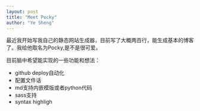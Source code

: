 ```yaml
---
layout: post
title: "Meet Pocky"
author: "Ye Sheng"
---
```


最近我开始写我自己的静态网站生成器，目前写了大概两百行，能生成基本的博客了。我给他取名为Pocky,是不是很可爱。

目前脑中希望能实现的一些功能和想法：

- github deploy自动化
- 配置文件话
- md支持内嵌模版或者python代码
- sass支持
- syntax highligh